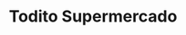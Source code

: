 ---
title: "Todito Supermercado"
url: /colonia-ciudad-pacifica-san-miguel-el-salvador/todito-supermercado/
shop: Supermarkt
---
